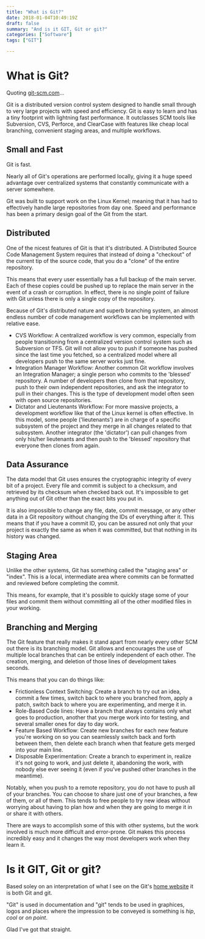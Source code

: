 ```yaml
---
title: "What is Git?"
date: 2018-01-04T10:49:19Z
draft: false
summary: "And is it GIT, Git or git?"
categories: ["Software"]
tags: ["GIT"]

---
```

# What is Git?

Quoting [git-scm.com](https://git-scm.com/)...

Git is a distributed version control system designed to handle small 
through to very large projects with speed and efficiency. Git is 
easy to learn and has a tiny footprint with lightning fast 
performance. It outclasses SCM tools like Subversion, CVS, 
Perforce, and ClearCase with features like cheap local branching, convenient 
staging areas, and multiple workflows.

## Small and Fast

Git is fast. 

Nearly all of Git's operations are performed locally, giving it a huge speed 
advantage over centralized systems that constantly communicate with a server somewhere.

Git was built to support work on the Linux Kernel; meaning that it has 
had to effectively handle large repositories from day one. Speed and performance 
has been a primary design goal of the Git from the start.

## Distributed

One of the nicest features of Git is that it's distributed. A Distributed Source 
Code Management System requires that instead of doing a "checkout" of the 
current tip of the source code, that you do a "clone" of the entire repository.

This means that every user essentially has a full backup of the main server. Each of 
these copies could be pushed up to replace the main server in the event of a crash or 
corruption. In effect, there is no single point of failure with Git unless there is 
only a single copy of the repository.

Because of Git's distributed nature and superb branching system, an almost endless number of 
code management workflows can be implemented with relative ease.

- CVS Workflow: A centralized workflow is very common, especially from people transitioning from a centralized version control system such as Subversion or TFS. Git will not allow you to push if someone has pushed since the last time you fetched, so a centralized model where all developers push to the same server works just fine.
- Integration Manager Workflow: Another common Git workflow involves an Integration Manager; a single person who commits to the 'blessed' repository. A number of developers then clone from that repository, push to their own independent repositories, and ask the integrator to pull in their changes. This is the type of development model often seen with open source repositories.
- Dictator and Lieutenants Workflow: For more massive projects, a development workflow like that of the Linux kernel is often effective. In this model, some people ('lieutenants') are in charge of a specific subsystem of the project and they merge in all changes related to that subsystem. Another integrator (the 'dictator') can pull changes from only his/her lieutenants and then push to the 'blessed' repository that everyone then clones from again.

## Data Assurance

The data model that Git uses ensures the cryptographic integrity of every bit of a project. Every file and commit is subject to a checksum, and retrieved by its checksum when checked back out. It's impossible to get anything out of Git other than the exact bits you put in.

It is also impossible to change any file, date, commit message, or any other data in a Git repository without changing the IDs of everything after it. This means that if you have a commit ID, you can be assured not only that your project is exactly the same as when it was committed, but that nothing in its history was changed.

## Staging Area

Unlike the other systems, Git has something called the "staging area" or "index". This is a local, intermediate area where commits can be formatted and reviewed before completing the commit.

This means, for example, that it's possible to quickly stage some of your files and commit them without committing all of the other modified files in your working.

## Branching and Merging

The Git feature that really makes it stand apart from nearly every other SCM out there is its branching model. Git allows and encourages the use of multiple local branches that can be entirely independent of each other. The creation, merging, and deletion of those lines of development takes seconds.

This means that you can do things like:

- Frictionless Context Switching: Create a branch to try out an idea, commit a few times, switch back to where you branched from, apply a patch, switch back to where you are experimenting, and merge it in.
- Role-Based Code lines: Have a branch that always contains only what goes to production, another that you merge work into for testing, and several smaller ones for day to day work.
- Feature Based Workflow: Create new branches for each new feature you're working on so you can seamlessly switch back and forth between them, then delete each branch when that feature gets merged into your main line.
- Disposable Experimentation: Create a branch to experiment in, realize it's not going to work, and just delete it, abandoning the work, with nobody else ever seeing it (even if you've pushed other branches in the meantime).

Notably, when you push to a remote repository, you do not have to push all of your branches. You can choose to share just one of your branches, a few of them, or all of them. This tends to free people to try new ideas without worrying about having to plan how and when they are going to merge it in or share it with others.

There are ways to accomplish some of this with other systems, but the work involved is much more difficult and error-prone. Git makes this process incredibly easy and it changes the way most developers work when they learn it.

# Is it GIT, Git or git?

Based soley on an interpretation of what I see on the Git's [home website](https://git-scm.com/) it is both Git and git.

"Git" is used in documentation and "git" tends to be used in graphices, logos and places where the impression 
to be conveyed is something is _hip_, _cool_ or _on point_. 

Glad I've got that straight.
